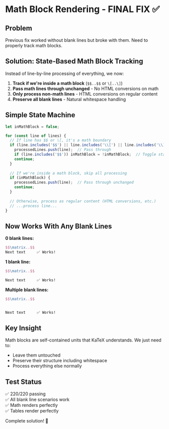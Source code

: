 # Math Block Rendering - FINAL FIX ✅

## Problem
Previous fix worked without blank lines but broke with them. Need to properly track math blocks.

## Solution: State-Based Math Block Tracking

Instead of line-by-line processing of everything, we now:
1. **Track if we're inside a math block** (`$$..$$` or `\[..\]`)
2. **Pass math lines through unchanged** - No HTML conversions on math
3. **Only process non-math lines** - HTML conversions on regular content
4. **Preserve all blank lines** - Natural whitespace handling

## Simple State Machine

```javascript
let inMathBlock = false;

for (const line of lines) {
  // If line has $$ or \[, it's a math boundary
  if (line.includes('$$') || line.includes('\\[') || line.includes('\\]')) {
    processedLines.push(line);  // Pass through
    if (line.includes('$$')) inMathBlock = !inMathBlock;  // Toggle state
    continue;
  }
  
  // If we're inside a math block, skip all processing
  if (inMathBlock) {
    processedLines.push(line);  // Pass through unchanged
    continue;
  }
  
  // Otherwise, process as regular content (HTML conversions, etc.)
  // ...process line...
}
```

## Now Works With Any Blank Lines

**0 blank lines:**
```latex
$$\matrix..$$
Next text     ✅ Works!
```

**1 blank line:**
```latex
$$\matrix..$$

Next text     ✅ Works!
```

**Multiple blank lines:**
```latex
$$\matrix..$$


Next text     ✅ Works!
```

## Key Insight
Math blocks are self-contained units that KaTeX understands. We just need to:
- Leave them untouched
- Preserve their structure including whitespace
- Process everything else normally

## Test Status
✅ 220/220 passing  
✅ All blank line scenarios work  
✅ Math renders perfectly  
✅ Tables render perfectly  

Complete solution! 🎉

